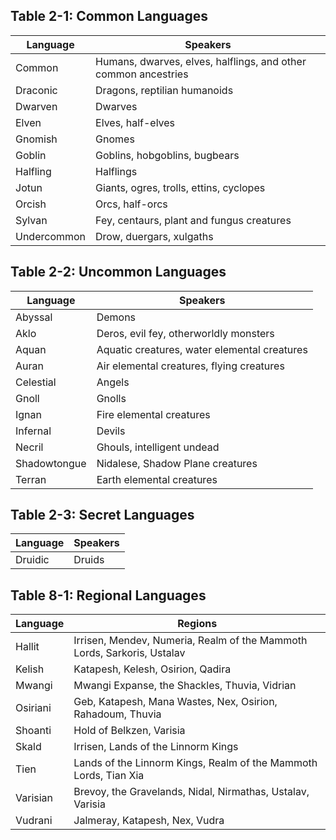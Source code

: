 ## Table 2-1: Common Languages

| **Language** | **Speakers** |
| ---- | ---- |
| Common | Humans, dwarves, elves, halflings, and other common ancestries |
| Draconic | Dragons, reptilian humanoids |
| Dwarven | Dwarves |
| Elven | Elves, half-elves |
| Gnomish | Gnomes |
| Goblin | Goblins, hobgoblins, bugbears |
| Halfling | Halflings |
| Jotun | Giants, ogres, trolls, ettins, cyclopes |
| Orcish | Orcs, half-orcs |
| Sylvan | Fey, centaurs, plant and fungus creatures |
| Undercommon | Drow, duergars, xulgaths |
## Table 2-2: Uncommon Languages

| **Language** | **Speakers** |
| ---- | ---- |
| Abyssal | Demons |
| Aklo | Deros, evil fey, otherworldly monsters |
| Aquan | Aquatic creatures, water elemental creatures |
| Auran | Air elemental creatures, flying creatures |
| Celestial | Angels |
| Gnoll | Gnolls |
| Ignan | Fire elemental creatures |
| Infernal | Devils |
| Necril | Ghouls, intelligent undead |
| Shadowtongue | Nidalese, Shadow Plane creatures |
| Terran | Earth elemental creatures |
## Table 2-3: Secret Languages

| **Language** | **Speakers** |
| ---- | ---- |
| Druidic | Druids |
## Table 8-1: Regional Languages

| Language | Regions |
| ---- | ---- |
| Hallit | Irrisen, Mendev, Numeria, Realm of the Mammoth Lords, Sarkoris, Ustalav |
| Kelish | Katapesh, Kelesh, Osirion, Qadira |
| Mwangi | Mwangi Expanse, the Shackles, Thuvia, Vidrian |
| Osiriani | Geb, Katapesh, Mana Wastes, Nex, Osirion, Rahadoum, Thuvia |
| Shoanti | Hold of Belkzen, Varisia |
| Skald | Irrisen, Lands of the Linnorm Kings |
| Tien | Lands of the Linnorm Kings, Realm of the Mammoth Lords, Tian Xia |
| Varisian | Brevoy, the Gravelands, Nidal, Nirmathas, Ustalav, Varisia |
| Vudrani | Jalmeray, Katapesh, Nex, Vudra |